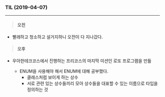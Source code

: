 ### TIL (2019-04-07)

___

> #### 오전

- 빨래하고 청소하고 설거지하니 오전이 다 지나갔다.



>  #### 오후

- 우아한테크코스에서 진행하는 프리코스의 마지막 미션인 로또 프로그램을 만듦

  - ENUM을 사용해야 해서 ENUM에 대해 공부했다.
    - 클래스처럼 보이게 하는 상수
    - 서로 관련 있는 상수들끼리 모아 상수들을 대표할 수 있는 이름으로 타입을 정의하는 것

  

  

  